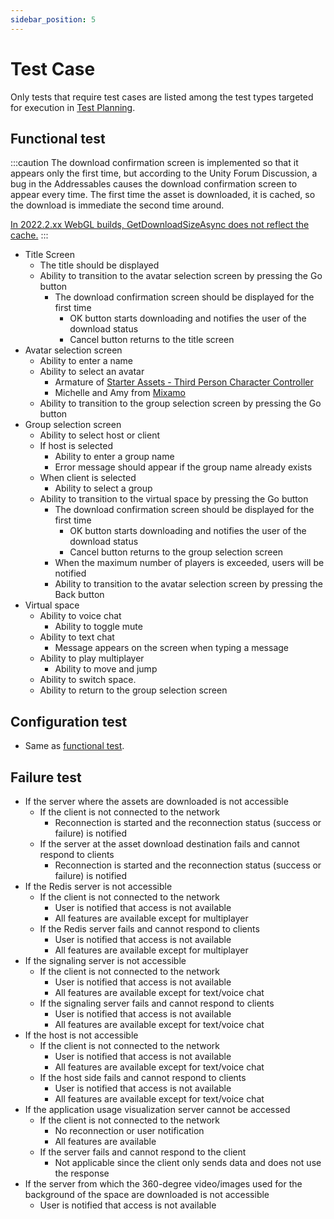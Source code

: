 ```yaml
---
sidebar_position: 5
---
```


# Test Case

Only tests that require test cases are listed among the test types targeted for execution in [Test Planning](./test-planning.md).

## Functional test

:::caution
The download confirmation screen is implemented so that it appears only the first time, but according to the Unity Forum Discussion, a bug in the Addressables causes the download confirmation screen to appear every time.
The first time the asset is downloaded, it is cached, so the download is immediate the second time around.

[In 2022.2.xx WebGL builds, GetDownloadSizeAsync does not reflect the cache.](https://forum.unity.com/threads/in-2022-2-xx-webgl-builds-getdownloadsizeasync-does-not-reflect-the-cache.1440877/)
:::

- Title Screen
  - The title should be displayed
  - Ability to transition to the avatar selection screen by pressing the Go button
    - The download confirmation screen should be displayed for the first time
      - OK button starts downloading and notifies the user of the download status
      - Cancel button returns to the title screen
- Avatar selection screen
  - Ability to enter a name
  - Ability to select an avatar
    - Armature of [Starter Assets - Third Person Character Controller](https://assetstore.unity.com/packages/essentials/starter-assets-third-person-character-controller-196526?locale=en-JP)
    - Michelle and Amy from [Mixamo](https://www.mixamo.com)
  - Ability to transition to the group selection screen by pressing the Go button
- Group selection screen
  - Ability to select host or client
  - If host is selected
    - Ability to enter a group name
    - Error message should appear if the group name already exists
  - When client is selected
    - Ability to select a group
  - Ability to transition to the virtual space by pressing the Go button
    - The download confirmation screen should be displayed for the first time
      - OK button starts downloading and notifies the user of the download status
      - Cancel button returns to the group selection screen
    - When the maximum number of players is exceeded, users will be notified
    - Ability to transition to the avatar selection screen by pressing the Back button
- Virtual space
  - Ability to voice chat
    - Ability to toggle mute
  - Ability to text chat
    - Message appears on the screen when typing a message
  - Ability to play multiplayer
    - Ability to move and jump
  - Ability to switch space.
  - Ability to return to the group selection screen

## Configuration test

- Same as [functional test](#functional-test).

## Failure test

- If the server where the assets are downloaded is not accessible
  - If the client is not connected to the network
    - Reconnection is started and the reconnection status (success or failure) is notified
  - If the server at the asset download destination fails and cannot respond to clients
    - Reconnection is started and the reconnection status (success or failure) is notified
- If the Redis server is not accessible
  - If the client is not connected to the network
    - User is notified that access is not available
    - All features are available except for multiplayer
  - If the Redis server fails and cannot respond to clients
    - User is notified that access is not available
    - All features are available except for multiplayer
- If the signaling server is not accessible
  - If the client is not connected to the network
    - User is notified that access is not available
    - All features are available except for text/voice chat
  - If the signaling server fails and cannot respond to clients
    - User is notified that access is not available
    - All features are available except for text/voice chat
- If the host is not accessible
  - If the client is not connected to the network
    - User is notified that access is not available
    - All features are available except for text/voice chat
  - If the host side fails and cannot respond to clients
    - User is notified that access is not available
    - All features are available except for text/voice chat
- If the application usage visualization server cannot be accessed
  - If the client is not connected to the network
    - No reconnection or user notification
    - All features are available
  - If the server fails and cannot respond to the client
    - Not applicable since the client only sends data and does not use the response
- If the server from which the 360-degree video/images used for the background of the space are downloaded is not accessible
  - User is notified that access is not available
